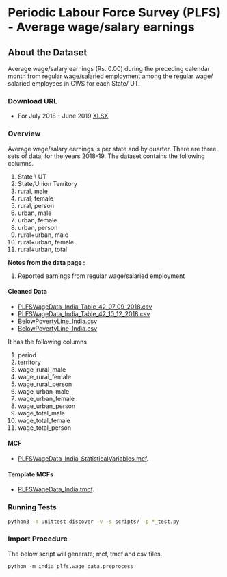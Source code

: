 

# Periodic Labour Force Survey (PLFS) - Average wage/salary earnings


## About the Dataset
Average wage/salary earnings (Rs. 0.00) during the preceding calendar month from regular wage/salaried employment among the regular wage/ salaried employees in CWS for each State/ UT.


### Download URL

* For July 2018 - June 2019 [XLSX](http://mospi.nic.in/sites/default/files/reports_and_publication/PLFS_2018_19_Anual/Table_42.xlsx)


### Overview

Average wage/salary earnings is per state and by quarter. There are three sets of data, for the years 2018-19. The dataset contains the following columns.

1. State \ UT  
2. State/Union Territory
3. rural, male
4. rural, female
5. rural, person
6. urban, male
7. urban, female
8. urban, person
9. rural+urban, male
10. rural+urban, female
11. rural+urban, total


**Notes from the data page :** 
1. Reported earnings from regular wage/salaried employment



#### Cleaned Data
- [PLFSWageData_India_Table_42_07_09_2018.csv](PLFSWageData_India_Table_42_07_09_2018.csv)
- [PLFSWageData_India_Table_42_10_12_2018.csv](PLFSWageData_India_Table_42_10_12_2018.csv)
- [BelowPovertyLine_India.csv](PLFSWageData_India_Table_42_01_03_2019.csv)
- [BelowPovertyLine_India.csv](PLFSWageData_India_Table_42_04_06_2019.csv)

It has the following columns

1. period
2. territory
3. wage_rural_male
4. wage_rural_female
5. wage_rural_person
6. wage_urban_male
7. wage_urban_female
8. wage_urban_person
9. wage_total_male
10. wage_total_female
11. wage_total_person

#### MCF
- [PLFSWageData_India_StatisticalVariables.mcf](PLFSWageData_India_StatisticalVariables.mcf).

#### Template MCFs
- [PLFSWageData_India.tmcf](PLFSWageData_India.tmcf).

### Running Tests

```bash
python3 -m unittest discover -v -s scripts/ -p *_test.py
```

### Import Procedure

The below script will generate; mcf, tmcf and csv files.

`python -m india_plfs.wage_data.preprocess`
